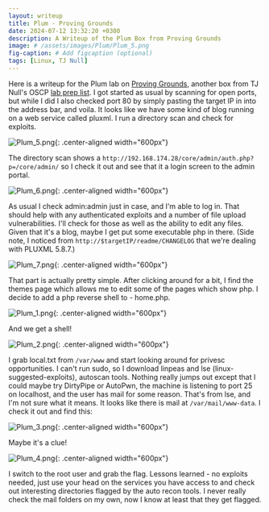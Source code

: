 ```yaml
---
layout: writeup
title: Plum - Proving Grounds
date: 2024-07-12 13:32:20 +0300
description: A Writeup of the Plum Box from Proving Grounds
image: # /assets/images/Plum/Plum_5.png
fig-caption: # Add figcaption (optional)
tags: [Linux, TJ Null]
---
```


Here is a writeup for the Plum lab on [Proving Grounds](https://www.offsec.com/labs/), another box from TJ Null's OSCP [lab prep list](https://docs.google.com/spreadsheets/u/1/d/1dwSMIAPIam0PuRBkCiDI88pU3yzrqqHkDtBngUHNCw8/htmlview#). I got started as usual by scanning for open ports, but while I did I also checked port 80 by simply pasting the target IP in into the address bar, and voila. It looks like we have some kind of blog running on a web service called pluxml. I run a directory scan and check for exploits.

![Plum_5.png](/assets/images/Plum/Plum_5.png){: .center-aligned width="600px"}

The directory scan shows a `http://192.168.174.28/core/admin/auth.php?p=/core/admin/` so I check it out and see that it a login screen to the admin portal. 

![Plum_6.png](/assets/images/Plum/Plum_6.png){: .center-aligned width="600px"}

As usual I check admin:admin just in case, and I'm able to log in. That should help with any authenticated exploits and a number of file upload vulnerabilities. I'll check for those as well as the ability to edit any files. Given that it's a blog, maybe I get put some executable php in there. (Side note, I noticed from `http://$targetIP/readme/CHANGELOG` that we're dealing with PLUXML 5.8.7.)

![Plum_7.png](/assets/images/Plum/Plum_7.png){: .center-aligned width="600px"}

That part is actually pretty simple. After clicking around for a bit, I find the themes page which allows me to edit some of the pages which show php. I decide to add a php reverse shell to - home.php. 

![Plum_1.png](/assets/images/Plum/Plum_1.png){: .center-aligned width="600px"}

And we get a shell!

![Plum_2.png](/assets/images/Plum/Plum_2.png){: .center-aligned width="600px"}

I grab local.txt from `/var/www` and start looking around for privesc opportunities. I can't run sudo, so I download linpeas and lse (linux-suggested-exploits), autoscan tools. Nothing really jumps out except that I could maybe try DirtyPipe or AutoPwn, the machine is listening to port 25 on localhost, and the user has mail for some reason. That's from lse, and I'm not sure what it means. It looks like there is mail at `/var/mail/www-data`. I check it out and find this: 

![Plum_3.png](/assets/images/Plum/Plum_3.png){: .center-aligned width="600px"}

Maybe it's a clue!

![Plum_4.png](/assets/images/Plum/Plum_4.png){: .center-aligned width="600px"}

I switch to the root user and grab the flag. Lessons learned - no exploits needed, just use your head on the services you have access to and check out interesting directories flagged by the auto recon tools. I never really check the mail folders on my own, now I know at least that they get flagged. 

